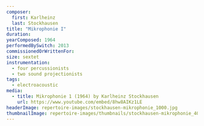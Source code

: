 ```yaml
---
composer:
  first: Karlheinz
  last: Stockhausen
title: "Mikrophonie I"
duration:
yearComposed: 1964
performedBySwitch: 2013
commissionedOrWrittenFor:
size: sextet
instrumentation:
  - four percussionists
  - two sound projectionists
tags:
  - electroacoustic
media:
  - title: Mikrophonie 1 (1964) by Karlheinz Stockhausen
    url: https://www.youtube.com/embed/8hw8AIKz1LE
headerImage: repertoire-images/stockhausen-mikrophonie_1000.jpg
thumbnailImage: repertoire-images/thumbnails/stockhausen-mikrophonie_400x200.jpg
---
```


